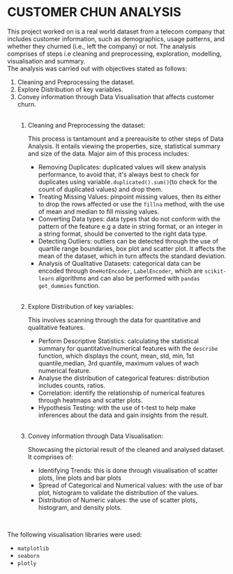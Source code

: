 # **CUSTOMER CHUN ANALYSIS**

<p>
This project worked on is a real world dataset from a telecom company that includes customer information, such as demographics, usage patterns, and whether they churned (i.e., left the company) or not. The analysis comprises of steps i.e cleaning and preprocessing, exploration, modelling, visualisation and summary.
<br>
The analysis was carried out with objectives stated as follows:
<ol>
    <li>Cleaning and Preprocessing the dataset.</li>
    <li>Explore Distribution of key variables.</li>
    <li>Convey information through Data Visualisation that affects customer churn.</li>
    <br>
    <ol>
        <li>Cleaning and Preprocessing the dataset:
        <p>This process is tantamount and a prereauisite to other steps of Data Analysis. It entails viewing the properties, size, statistical summary and size of the data. Major aim of this process includes:
        <ul style= 'list-style-type:square'>
        <li>Removing Duplicates: duplicated values will skew analysis performance, to avoid that, it's always best to check for duplicates using variable<code>.duplicated().sum()</code>(to check for the count of duplicated values) and drop them.</li>
        <li>Treating Missing Values: pinpoint missing values, then its either to drop the rows affected or use the <code>fillna</code> method, with the use of mean and median to fill missing values.</li>
        <li>Converting Data types: data types that do not conform with the pattern of the feature e.g a date in string format, or an integer in a string format, should be converted to the right data type.</li>
        <li>Detecting Outliers: outliers can be detected through the use of quartile range boundaries, box plot and scatter plot. It affects the mean of the dataset, which in turn affects the standard deviation.</li>
        <li>Analysis of Qualitative Datasets: categorical data can be encoded through <code>OneHotEncoder</code>, <code>LabelEncoder</code>, which are <code>scikit-learn</code> algorithms and can also be performed with <code>pandas</code> <code>get_dummies</code> function.</li>
        </ul>
        </p>
        </li>
        <br>
        <li>Explore Distribution of key variables:
        <p>This involves scanning through the data for quantitative and qualitative features.
        <ul style= 'list-style-type:square'>
        <li>Perform Descriptive Statistics: calculating the statistical summary for quantitative/numerical features with the <code>describe</code> function, which displays the count, mean, std, min, 1st quantile,median, 3rd quantile, maximum values of wach numerical feature.</li>
        <li>Analyse the distribution of categorical features: distribution includes counts, ratios.</li>
        <li>Correlation: identify the relationship of numerical features through heatmaps and scatter plots.</li>
        <li>Hypothesis Testing: with the use of t-test to help make inferences about the data and gain insights from the result.</li>
        </ul>
        </p>
        </li>
        <br>
        <li>Convey information through Data Visualisation:
        <p>Showcasing the pictorial result of the cleaned and analysed dataset. It comprises of:
        <ul style= 'list-style-type:square'>
        <li>Identifying Trends: this is done through visualisation of scatter plots, line plots and bar plots</li>
        <li>Spread of Categorical and Numerical values: with the use of bar plot, histogram to validate the distribution of the values.</li>
        <li>Distribution of Numeric values: the use of scatter plots, histogram, and density plots.</li>
        </ul>
        </p>
        </li>
    </ol>
</ol>
<br>
<p>The following visualisation libraries were used:
<ul style='list-style-type:disc'>
    <li><code>matplotlib</code></li>
    <li><code>seaborn</code></li>
    <li><code>plotly</code></li>
</ul>
</p>

</p>
